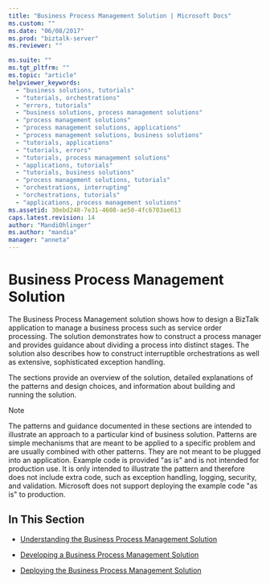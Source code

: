 ```yaml
---
title: "Business Process Management Solution | Microsoft Docs"
ms.custom: ""
ms.date: "06/08/2017"
ms.prod: "biztalk-server"
ms.reviewer: ""

ms.suite: ""
ms.tgt_pltfrm: ""
ms.topic: "article"
helpviewer_keywords: 
  - "business solutions, tutorials"
  - "tutorials, orchestrations"
  - "errors, tutorials"
  - "business solutions, process management solutions"
  - "process management solutions"
  - "process management solutions, applications"
  - "process management solutions, business solutions"
  - "tutorials, applications"
  - "tutorials, errors"
  - "tutorials, process management solutions"
  - "applications, tutorials"
  - "tutorials, business solutions"
  - "process management solutions, tutorials"
  - "orchestrations, interrupting"
  - "orchestrations, tutorials"
  - "applications, process management solutions"
ms.assetid: 30ebd248-7e31-4608-ae50-4fc6703ae613
caps.latest.revision: 14
author: "MandiOhlinger"
ms.author: "mandia"
manager: "anneta"
---
```

# Business Process Management Solution
The Business Process Management solution shows how to design a BizTalk application to manage a business process such as service order processing. The solution demonstrates how to construct a process manager and provides guidance about dividing a process into distinct stages. The solution also describes how to construct interruptible orchestrations as well as extensive, sophisticated exception handling.  
  
 The sections provide an overview of the solution, detailed explanations of the patterns and design choices, and information about building and running the solution.  
  
> [!NOTE]
>  The patterns and guidance documented in these sections are intended to illustrate an approach to a particular kind of business solution. Patterns are simple mechanisms that are meant to be applied to a specific problem and are usually combined with other patterns. They are not meant to be plugged into an application. Example code is provided "as is" and is not intended for production use. It is only intended to illustrate the pattern and therefore does not include extra code, such as exception handling, logging, security, and validation. Microsoft does not support deploying the example code "as is" to production.  
  
## In This Section  
  
-   [Understanding the Business Process Management Solution](../core/understanding-the-business-process-management-solution.md)  
  
-   [Developing a Business Process Management Solution](../core/developing-a-business-process-management-solution.md)  
  
-   [Deploying the Business Process Management Solution](../core/deploying-the-business-process-management-solution.md)